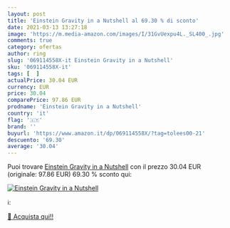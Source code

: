 ```yaml
---
layout: post
title: 'Einstein Gravity in a Nutshell al 69.30 % di sconto'
date: 2021-03-13 13:27:18
image: 'https://m.media-amazon.com/images/I/31GvUexpu4L._SL400_.jpg'
comments: true
category: ofertas
author: ring
slug: '069114558X-it Einstein Gravity in a Nutshell'
sku: '069114558X-it'
tags: [  ]
actualPrice: 30.04 EUR
currency: EUR
price: 30.04
comparePrice: 97.86 EUR
prodname: 'Einstein Gravity in a Nutshell'
country: 'it'
flag: '🇮🇹'
brand: ''
buyurl: 'https://www.amazon.it/dp/069114558X/?tag=tolees00-21'
descuento: '69.30'
average: '30.04'
---
```


Puoi trovare [Einstein Gravity in a Nutshell](https://www.amazon.it/dp/069114558X/?tag=tolees00-21) con il prezzo 30.04 EUR (originale: 97.86 EUR) 69.30 % sconto qui:

[![Einstein Gravity in a Nutshell](https://m.media-amazon.com/images/I/31GvUexpu4L._SL400_.jpg)](https://www.amazon.it/dp/069114558X/?tag=tolees00-21)

ℹ️:


[🛒 Acquista qui!!](https://www.amazon.it/dp/069114558X/?tag=tolees00-21)
